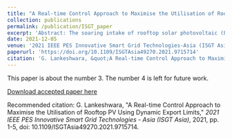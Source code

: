 ```yaml
---
title: "A Real-time Control Approach to Maximise the Utilisation of Rooftop PV Using Dynamic Export Limits"
collection: publications
permalink: /publication/ISGT_paper
excerpt: 'Abstract: The soaring intake of rooftop solar photovoltaic (PV) in low voltage (LV) distribution networks has resulted in significant over-voltage issues due to reverse power flows. Although the current practice followed by distribution network operators (DNOs) to tackle this issue is to impose fixed export limits, this results in under-utilisation of export capabilities of consumer-owned distributed energy resources (DERs). This paper presents a LV feeder-level real-time control approach to maximise the utilisation of rooftop PV by assigning 5-min active power export limits for households. The proposed approach consists of two stages. In the first stage, the feeder-level controller performs a snapshot load flow based on 5-min predicted household demand and generation to check for voltage constraint violations. If voltage violations exist, in the next stage, a single-period AC optimal power flow (AC-OPF) problem embedded with voltage constraints is solved to assign 5-min export limits for households. The simulation results validated on a real LV network using realistic household demand and PV generation profiles suggest that the proposed approach has the potential to effectively utilise household PV generation while ensuring the operation of the network within preferred limits. Furthermore, the results represent a further step towards developing computationally inexpensive and scalable control schemes to assign time-varying household export limits.'
date: 2021-12-05
venue: '2021 IEEE PES Innovative Smart Grid Technologies-Asia (ISGT Asia)'
paperurl: 'https://doi.org/10.1109/ISGTAsia49270.2021.9715714'
citation: 'G. Lankeshwara, &quot;A Real-time Control Approach to Maximise the Utilisation of Rooftop PV Using Dynamic Export Limits,&quot; <i>2021 IEEE PES Innovative Smart Grid Technologies - Asia (ISGT Asia)</i>, 2021, pp. 1-5, doi: 10.1109/ISGTAsia49270.2021.9715714.'
---
```

This paper is about the number 3. The number 4 is left for future work.

[Download accepted paper here](https://gayanlanke.github.io/files/ISGT_2021_accepted_paper.pdf)

Recommended citation: G. Lankeshwara, "A Real-time Control Approach to Maximise the Utilisation of Rooftop PV Using Dynamic Export Limits," <i>2021 IEEE PES Innovative Smart Grid Technologies - Asia (ISGT Asia)</i>, 2021, pp. 1-5, doi: 10.1109/ISGTAsia49270.2021.9715714.


